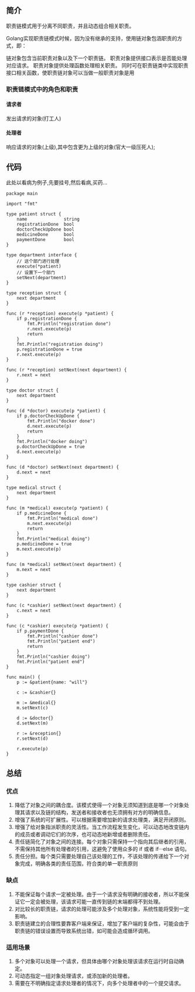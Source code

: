 #

## 简介

职责链模式用于分离不同职责，并且动态组合相关职责。

Golang实现职责链模式时候，因为没有继承的支持，使用链对象包涵职责的方式，即：

链对象包含当前职责对象以及下一个职责链。
职责对象提供接口表示是否能处理对应请求。
职责对象提供处理函数处理相关职责。
同时可在职责链类中实现职责接口相关函数，使职责链对象可以当做一般职责对象是用

### 职责链模式中的角色和职责

#### 请求者

发出请求的对象(打工人)

#### 处理者

响应请求的对象(上级),其中包含更为上级的对象(官大一级压死人);

## 代码

此处以看病为例子,先要挂号,然后看病,买药...

```golang
package main

import "fmt"

type patient struct {
	name              string
	registrationDone  bool
	doctorCheckUpDone bool
	medicineDone      bool
	paymentDone       bool
}

type department interface {
	// 这个部门进行处理
	execute(*patient)
	// 设置下一个部门
	setNext(department)
}

type reception struct {
	next department
}

func (r *reception) execute(p *patient) {
	if p.registrationDone {
		fmt.Println("registration done")
		r.next.execute(p)
		return
	}
	fmt.Println("registration doing")
	p.registrationDone = true
	r.next.execute(p)
}

func (r *reception) setNext(next department) {
	r.next = next
}

type doctor struct {
	next department
}

func (d *doctor) execute(p *patient) {
	if p.doctorCheckUpDone {
		fmt.Println("docker done")
		d.next.execute(p)
		return
	}
	fmt.Println("docker doing")
	p.doctorCheckUpDone = true
	d.next.execute(p)
}

func (d *doctor) setNext(next department) {
	d.next = next
}

type medical struct {
	next department
}

func (m *medical) execute(p *patient) {
	if p.medicineDone {
		fmt.Println("medical done")
		m.next.execute(p)
		return
	}
	fmt.Println("medical doing")
	p.medicineDone = true
	m.next.execute(p)
}

func (m *medical) setNext(next department) {
	m.next = next
}

type cashier struct {
	next department
}

func (c *cashier) setNext(next department) {
	c.next = next
}

func (c *cashier) execute(p *patient) {
	if p.paymentDone {
		fmt.Println("cashier done")
		fmt.Println("patient end")
		return
	}
	fmt.Println("cashier doing")
	fmt.Println("patient end")
}

func main() {
	p := &patient{name: "will"}

	c := &cashier{}

	m := &medical{}
	m.setNext(c)

	d := &doctor{}
	d.setNext(m)

	r := &reception{}
	r.setNext(d)

	r.execute(p)
}

```

## 总结

### 优点

1. 降低了对象之间的耦合度。该模式使得一个对象无须知道到底是哪一个对象处理其请求以及链的结构，发送者和接收者也无须拥有对方的明确信息。
2. 增强了系统的可扩展性。可以根据需要增加新的请求处理类，满足开闭原则。
3. 增强了给对象指派职责的灵活性。当工作流程发生变化，可以动态地改变链内的成员或者调动它们的次序，也可动态地新增或者删除责任。
4. 责任链简化了对象之间的连接。每个对象只需保持一个指向其后继者的引用，不需保持其他所有处理者的引用，这避免了使用众多的 if 或者 if···else 语句。
5. 责任分担。每个类只需要处理自己该处理的工作，不该处理的传递给下一个对象完成，明确各类的责任范围，符合类的单一职责原则

### 缺点

1. 不能保证每个请求一定被处理。由于一个请求没有明确的接收者，所以不能保证它一定会被处理，该请求可能一直传到链的末端都得不到处理。
2. 对比较长的职责链，请求的处理可能涉及多个处理对象，系统性能将受到一定影响。
3. 职责链建立的合理性要靠客户端来保证，增加了客户端的复杂性，可能会由于职责链的错误设置而导致系统出错，如可能会造成循环调用。

### 适用场景

1. 多个对象可以处理一个请求，但具体由哪个对象处理该请求在运行时自动确定。
2. 可动态指定一组对象处理请求，或添加新的处理者。
3. 需要在不明确指定请求处理者的情况下，向多个处理者中的一个提交请求。
